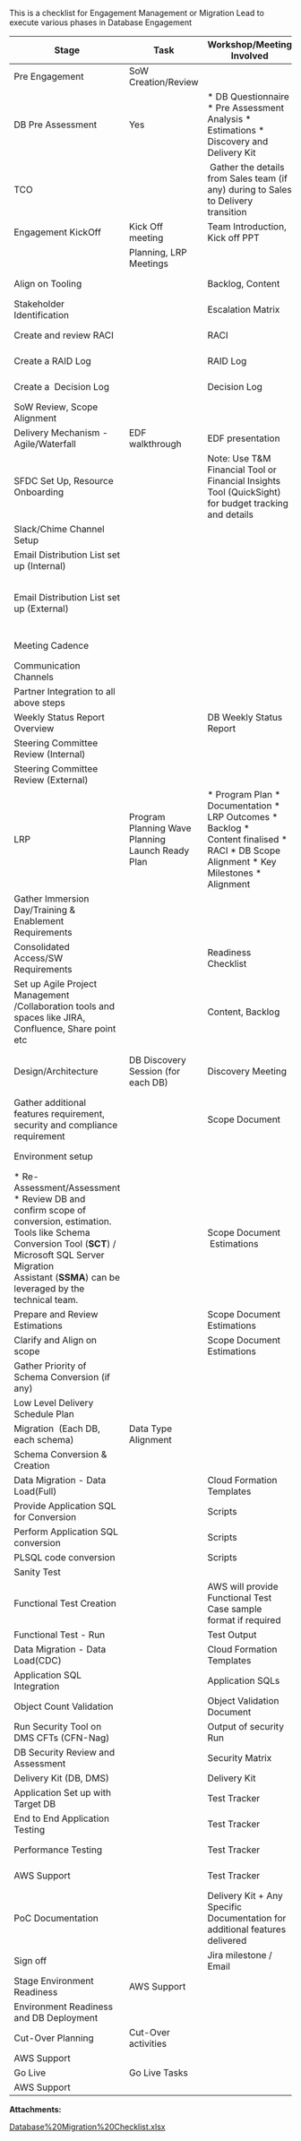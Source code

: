This is a checklist for Engagement Management or Migration Lead to execute various phases in Database Engagement

|   **Stage**   |   **Task**   |   **Workshop/Meeting Involved**   |   **Outcome**   |   **Teams Involved**   |
| --- | --- | --- | --- | --- |
|   Pre Engagement   |   SoW Creation/Review   |   |   SoW   |   Customer, AWS   |
|   DB Pre Assessment   |   Yes   |   *   DB Questionnaire      *   Pre Assessment Analysis      *   Estimations      *   Discovery and Delivery Kit        |   Customer, AWS   |
|   TCO   |   |    Gather the details from Sales team (if any) during to Sales to Delivery transition   |   Customer, AWS   |
|   Engagement KickOff   |   Kick Off meeting   |   Team Introduction, Kick off PPT   |   |   Customer, AWS   |
|   |   Planning, LRP Meetings   |   |   Customer, AWS   |
|   Align on Tooling   |   |   Backlog, Content   |   Customer, AWS   |
|   Stakeholder Identification   |   |   Escalation Matrix   |   Customer, AWS   |
|   Create and review RACI   |   |   RACI   |   Customer, AWS   |
|   Create a RAID Log   |   |   RAID Log   |   Customer, AWS   |
|   Create a  Decision Log   |   |   Decision Log   |   Customer, AWS   |
|   SoW Review, Scope Alignment   |   |   |   Customer, AWS   |
|   Delivery Mechanism - Agile/Waterfall   |   EDF walkthrough   |   EDF presentation   |   Customer, AWS   |
|   SFDC Set Up, Resource Onboarding   |   |   Note: Use T&M Financial Tool or Financial Insights Tool (QuickSight) for budget tracking and details   |   EM (AWS Internal)   |
|   Slack/Chime Channel Setup   |   |   |   EM (AWS Internal)   |
|   Email Distribution List set up (Internal)   |   |   |   EM (AWS Internal)   |
|   Email Distribution List set up (External)   |   |   |   Project Manager / Program Manager (Customer)   |
|   Meeting Cadence   |   |   |   Customer, AWS   |
|   Communication Channels   |   |   |   Customer, AWS   |
|   Partner Integration to all above steps   |   |   |   EM(AWS)   |
|   Weekly Status Report Overview   |   |   DB Weekly Status Report   |   EM(AWS)   |
|   Steering Committee Review (Internal)   |   |   |   EM(AWS)   |
|   Steering Committee Review (External)   |   |   |   Customer, AWS   |
|   LRP   |   Program Planning   Wave Planning   Launch Ready Plan   |   *   Program Plan      *   Documentation      *   LRP Outcomes      *   Backlog      *   Content finalised      *   RACI      *   DB Scope Alignment      *   Key Milestones      *   Alignment        |   |
|   Gather Immersion Day/Training & Enablement Requirements   |   |   |   Customer, AWS   |
|   Consolidated Access/SW Requirements   |   |   Readiness Checklist   |   Customer, AWS   |
|   Set up Agile Project Management /Collaboration tools and spaces like JIRA, Confluence, Share point etc   |   |   Content, Backlog   |   EM(AWS)   |
|   Design/Architecture   |   DB Discovery Session (for each DB)   |   Discovery Meeting    |   DB Questionnaire   Scope Document   |   Customer, AWS   |
|   Gather additional features requirement, security and compliance requirement   |   |   Scope Document   |   Customer, AWS   |
|   Environment setup   |   |   |   Customer, AWS   |
|   *   Re-Assessment/Assessment      *   Review DB and confirm scope of conversion, estimation. Tools like Schema Conversion Tool (**SCT**) / Microsoft SQL Server Migration Assistant (**SSMA**) can be leveraged by the technical team.        |   |   Scope Document    Estimations   |   AWS   |
|   Prepare and Review Estimations   |   |   Scope Document   Estimations   |   Customer, AWS   |
|   Clarify and Align on scope   |   |   Scope Document   Estimations   |   Customer, AWS   |
|   Gather Priority of Schema Conversion (if any)   |   |   |   Customer, AWS   |
|   Low Level Delivery Schedule Plan   |   |   |   AWS   |
|   Migration    (Each DB, each schema)   |   Data Type Alignment   |   |   |   Customer, AWS   |
|   Schema Conversion & Creation   |   |   |   AWS   |
|   Data Migration - Data Load(Full)   |   |   Cloud Formation Templates   |   AWS   |
|   Provide Application SQL for Conversion   |   |   Scripts   |   Customer   |
|   Perform Application SQL conversion   |   |   Scripts   |   AWS   |
|   PLSQL code conversion   |   |   Scripts   |   AWS   |
|   Sanity Test   |   |   |   AWS   |
|   Functional Test Creation   |   |   AWS will provide Functional Test Case sample format if required   |   Customer   |
|   Functional Test - Run   |   |   Test Output   |   AWS   |
|   Data Migration - Data Load(CDC)    |   |   Cloud Formation Templates   |   AWS   |
|   Application SQL Integration   |   |   Application SQLs   |   Customer   |
|   Object Count Validation   |   |   Object Validation Document    |   AWS   |
|   Run Security Tool on DMS CFTs (CFN-Nag)   |   |   Output of security Run   |   AWS(Internal)   |
|   DB Security Review and Assessment    |   |   Security Matrix   |   AWS(Internal)   |
|   Delivery Kit (DB, DMS) <if using DMS>   |   |   Delivery Kit   |   AWS   |
|   Application Set up with Target DB   |   |   Test Tracker   |   Customer   |
|   End to End Application Testing   |   |   Test Tracker   |   Customer, AWS   |
|   Performance Testing    |   |   Test Tracker   |   Customer, AWS   |
|   AWS Support   |   |   Test Tracker   |   Customer, AWS   |
|   PoC Documentation   |   |   Delivery Kit + Any Specific Documentation for additional features delivered   |   AWS   |
|   Sign off   |   |   Jira milestone / Email   |   Customer   |
|   Stage Environment Readiness   |   AWS Support   |   |   |   AWS   |
|   Environment Readiness and DB Deployment    |   |   |   Customer   |
|   Cut-Over Planning    |   Cut-Over activities   |   |   |   Customer   |
|   AWS Support   |   |   |   AWS   |
|   Go Live   |   Go Live Tasks   |   |   |   Customer   |
|   AWS Support   |   |   |   AWS   |

 **Attachments:** 


[Database%20Migration%20Checklist.xlsx](/.attachments/DK-DatabaseMigration/Database%20Migration%20Checklist.xlsx)
